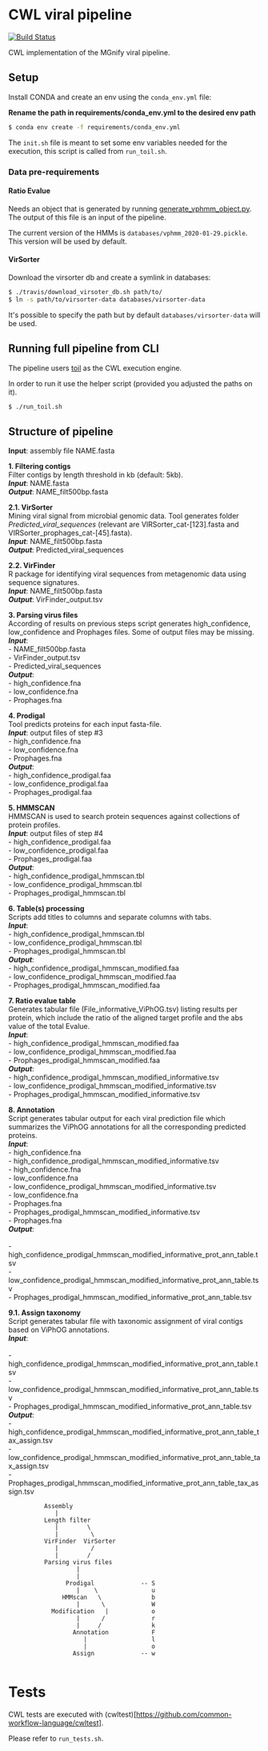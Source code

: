 # CWL viral pipeline

[![Build Status](https://travis-ci.org/EBI-Metagenomics/CWL_viral_pipeline.svg?branch=eval-non-dockerized)](https://travis-ci.org/EBI-Metagenomics/CWL_viral_pipeline)

CWL implementation of the MGnify viral pipeline.

## Setup

Install CONDA and create an env using the `conda_env.yml` file:

**Rename the path in requirements/conda_env.yml to the desired env path**

```bash
$ conda env create -f requirements/conda_env.yml
```

The `init.sh` file is meant to set some env variables needed for the execution, this script is called from `run_toil.sh`.

### Data pre-requirements

#### Ratio Evalue 

Needs an object that is generated by running [generate_vphmm_object.py](CWL/Tools/RatioEvalue/hmmer_generation/generate_vphmm_object.py). The output of this file is an input of the pipeline.

The current version of the HMMs is `databases/vphmm_2020-01-29.pickle`. This version will be used by default.

#### VirSorter

Download the virsorter db and create a symlink in databases:

```bash
$ ./travis/download_virsoter_db.sh path/to/
$ ln -s path/to/virsorter-data databases/virsorter-data
```

It's possible to specify the path but by default `databases/virsorter-data` will be used.

## Running full pipeline from CLI

The pipeline users [toil](https://github.com/DataBiosphere/toil) as the CWL execution engine.

In order to run it use the helper script (provided you adjusted the paths on it).

```bash
$ ./run_toil.sh
```

## Structure of pipeline

**Input**: assembly file NAME.fasta

**1. Filtering contigs** <br>
Filter contigs by length threshold in kb (default: 5kb). <br>
     ***Input***: NAME.fasta <br>
     ***Output***: NAME_filt500bp.fasta 
   
**2.1. VirSorter** <br>
Mining viral signal from microbial genomic data. Tool generates folder *Predicted_viral_sequences* (relevant are VIRSorter_cat-[123].fasta and VIRSorter_prophages_cat-[45].fasta). <br>
     ***Input***: NAME_filt500bp.fasta <br>
     ***Output***: Predicted_viral_sequences
     
**2.2. VirFinder** <br>
R package for identifying viral sequences from metagenomic data using sequence signatures. <br>
     ***Input***: NAME_filt500bp.fasta <br>
     ***Output***: VirFinder_output.tsv
     
**3. Parsing virus files**   
According of results on previous steps script generates high_confidence, low_confidence and Prophages files. Some of output files may be missing. <br>
     ***Input***: <br>
                  - NAME_filt500bp.fasta <br>
                  - VirFinder_output.tsv <br>
                  - Predicted_viral_sequences <br>
     ***Output***: <br>
                  - high_confidence.fna <br>
                  - low_confidence.fna <br>
                  - Prophages.fna
                  
**4. Prodigal** <br>
Tool predicts proteins for each input fasta-file. <br>
     ***Input***: output files of step #3  <br>
                  - high_confidence.fna <br>
                  - low_confidence.fna <br>
                  - Prophages.fna <br>
     ***Output***: <br>
                  - high_confidence_prodigal.faa <br>
                  - low_confidence_prodigal.faa <br>
                  - Prophages_prodigal.faa
    
**5. HMMSCAN** <br>
HMMSCAN is used to search protein sequences against collections of protein profiles. <br>
    ***Input***: output files of step #4  <br>
                  - high_confidence_prodigal.faa <br>
                  - low_confidence_prodigal.faa <br>
                  - Prophages_prodigal.faa <br>
    ***Output***:  <br>
                  - high_confidence_prodigal_hmmscan.tbl <br>
                  - low_confidence_prodigal_hmmscan.tbl <br>
                  - Prophages_prodigal_hmmscan.tbl <br>
                  
**6. Table(s) processing** <br>
Scripts add titles to columns and separate columns with tabs. <br>
    ***Input***: <br>
                  - high_confidence_prodigal_hmmscan.tbl <br>
                  - low_confidence_prodigal_hmmscan.tbl <br>
                  - Prophages_prodigal_hmmscan.tbl <br>
    ***Output***: <br>
                  - high_confidence_prodigal_hmmscan_modified.faa <br>
                  - low_confidence_prodigal_hmmscan_modified.faa <br>
                  - Prophages_prodigal_hmmscan_modified.faa <br>
        
**7. Ratio evalue table** <br>
Generates tabular file (File_informative_ViPhOG.tsv) listing results per protein, which include the ratio of the aligned target profile and the abs value of the total Evalue. <br>
    ***Input***: <br>
                  - high_confidence_prodigal_hmmscan_modified.faa <br>
                  - low_confidence_prodigal_hmmscan_modified.faa <br>
                  - Prophages_prodigal_hmmscan_modified.faa <br>
    ***Output***: <br>
                  - high_confidence_prodigal_hmmscan_modified_informative.tsv <br>
                  - low_confidence_prodigal_hmmscan_modified_informative.tsv <br>
                  - Prophages_prodigal_hmmscan_modified_informative.tsv <br>


**8. Annotation** <br>
Script generates tabular output for each viral prediction file which summarizes the ViPhOG annotations for all the corresponding predicted proteins. <br>
    ***Input***: <br>
                  - high_confidence.fna <br>
                  - high_confidence_prodigal_hmmscan_modified_informative.tsv <br>
                  - high_confidence.fna <br>
                  - low_confidence.fna <br>
                  - low_confidence_prodigal_hmmscan_modified_informative.tsv <br>
                  - low_confidence.fna <br>
                  - Prophages.fna <br>
                  - Prophages_prodigal_hmmscan_modified_informative.tsv <br>
                  - Prophages.fna <br>
   ***Output***: <br>           
                  - high_confidence_prodigal_hmmscan_modified_informative_prot_ann_table.tsv <br>
                  - low_confidence_prodigal_hmmscan_modified_informative_prot_ann_table.tsv <br>
                  - Prophages_prodigal_hmmscan_modified_informative_prot_ann_table.tsv <br>
                 
**9.1. Assign taxonomy** <br>
Script generates tabular file with taxonomic assignment of viral contigs based on ViPhOG annotations.<br>
   ***Input***: <br>           
                  - high_confidence_prodigal_hmmscan_modified_informative_prot_ann_table.tsv <br>
                  - low_confidence_prodigal_hmmscan_modified_informative_prot_ann_table.tsv <br>
                  - Prophages_prodigal_hmmscan_modified_informative_prot_ann_table.tsv <br>
   ***Output***: <br>
                  - high_confidence_prodigal_hmmscan_modified_informative_prot_ann_table_tax_assign.tsv <br>
                  - low_confidence_prodigal_hmmscan_modified_informative_prot_ann_table_tax_assign.tsv <br>
                  - Prophages_prodigal_hmmscan_modified_informative_prot_ann_table_tax_assign.tsv <br>
  
```
          Assembly
             |
          Length filter
             |        \
             |         \
          VirFinder  VirSorter
             |         /
             |        /
          Parsing virus files
                   |
                   |
                Prodigal             -- S
                   |    \               u
               HMMscan   \              b
                   |      \             W
            Modification   |            o
                   |      /             r
                   |     /              k
                  Annotation            F
                     |                  l
                     |                  o
                  Assign             -- w
                                              
```

# Tests

CWL tests are executed with (cwltest)[https://github.com/common-workflow-language/cwltest].

Please refer to `run_tests.sh`.
